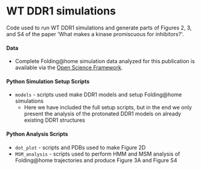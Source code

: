 # WT DDR1 simulations

Code used to run WT DDR1 simulations and generate parts of Figures 2, 3, and S4 of the paper 'What makes a kinase promiscuous for inhibitors?'.  

#### Data
* Complete Folding@home simulation data analyzed for this publication is available via the [Open Science Framework](https://osf.io/4r8x2/).
#### Python Simulation Setup Scripts
* `models` - scripts used make DDR1 models and setup Folding@home simulations
  * Here we have included the full setup scripts, but in the end we only present the analysis of the protonated DDR1 models on already existing DDR1 structures
#### Python Analysis Scripts
* `dot_plot` - scripts and PDBs used to make Figure 2D
* `MSM_analysis` - scripts used to perform HMM and MSM analysis of Folding@home trajectories and produce Figure 3A and Figure S4
